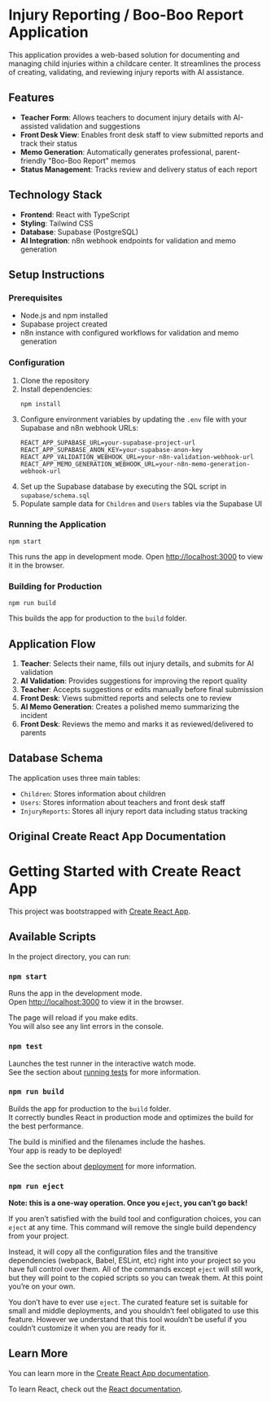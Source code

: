 # Injury Reporting / Boo-Boo Report Application

This application provides a web-based solution for documenting and managing child injuries within a childcare center. It streamlines the process of creating, validating, and reviewing injury reports with AI assistance.

## Features

- **Teacher Form**: Allows teachers to document injury details with AI-assisted validation and suggestions
- **Front Desk View**: Enables front desk staff to view submitted reports and track their status
- **Memo Generation**: Automatically generates professional, parent-friendly "Boo-Boo Report" memos
- **Status Management**: Tracks review and delivery status of each report

## Technology Stack

- **Frontend**: React with TypeScript
- **Styling**: Tailwind CSS
- **Database**: Supabase (PostgreSQL)
- **AI Integration**: n8n webhook endpoints for validation and memo generation

## Setup Instructions

### Prerequisites

- Node.js and npm installed
- Supabase project created
- n8n instance with configured workflows for validation and memo generation

### Configuration

1. Clone the repository
2. Install dependencies:
   ```
   npm install
   ```
3. Configure environment variables by updating the `.env` file with your Supabase and n8n webhook URLs:
   ```
   REACT_APP_SUPABASE_URL=your-supabase-project-url
   REACT_APP_SUPABASE_ANON_KEY=your-supabase-anon-key
   REACT_APP_VALIDATION_WEBHOOK_URL=your-n8n-validation-webhook-url
   REACT_APP_MEMO_GENERATION_WEBHOOK_URL=your-n8n-memo-generation-webhook-url
   ```
4. Set up the Supabase database by executing the SQL script in `supabase/schema.sql`
5. Populate sample data for `Children` and `Users` tables via the Supabase UI

### Running the Application

```
npm start
```

This runs the app in development mode. Open [http://localhost:3000](http://localhost:3000) to view it in the browser.

### Building for Production

```
npm run build
```

This builds the app for production to the `build` folder.

## Application Flow

1. **Teacher**: Selects their name, fills out injury details, and submits for AI validation
2. **AI Validation**: Provides suggestions for improving the report quality
3. **Teacher**: Accepts suggestions or edits manually before final submission
4. **Front Desk**: Views submitted reports and selects one to review
5. **AI Memo Generation**: Creates a polished memo summarizing the incident
6. **Front Desk**: Reviews the memo and marks it as reviewed/delivered to parents

## Database Schema

The application uses three main tables:
- `Children`: Stores information about children
- `Users`: Stores information about teachers and front desk staff
- `InjuryReports`: Stores all injury report data including status tracking

## Original Create React App Documentation

# Getting Started with Create React App

This project was bootstrapped with [Create React App](https://github.com/facebook/create-react-app).

## Available Scripts

In the project directory, you can run:

### `npm start`

Runs the app in the development mode.\
Open [http://localhost:3000](http://localhost:3000) to view it in the browser.

The page will reload if you make edits.\
You will also see any lint errors in the console.

### `npm test`

Launches the test runner in the interactive watch mode.\
See the section about [running tests](https://facebook.github.io/create-react-app/docs/running-tests) for more information.

### `npm run build`

Builds the app for production to the `build` folder.\
It correctly bundles React in production mode and optimizes the build for the best performance.

The build is minified and the filenames include the hashes.\
Your app is ready to be deployed!

See the section about [deployment](https://facebook.github.io/create-react-app/docs/deployment) for more information.

### `npm run eject`

**Note: this is a one-way operation. Once you `eject`, you can’t go back!**

If you aren’t satisfied with the build tool and configuration choices, you can `eject` at any time. This command will remove the single build dependency from your project.

Instead, it will copy all the configuration files and the transitive dependencies (webpack, Babel, ESLint, etc) right into your project so you have full control over them. All of the commands except `eject` will still work, but they will point to the copied scripts so you can tweak them. At this point you’re on your own.

You don’t have to ever use `eject`. The curated feature set is suitable for small and middle deployments, and you shouldn’t feel obligated to use this feature. However we understand that this tool wouldn’t be useful if you couldn’t customize it when you are ready for it.

## Learn More

You can learn more in the [Create React App documentation](https://facebook.github.io/create-react-app/docs/getting-started).

To learn React, check out the [React documentation](https://reactjs.org/).
